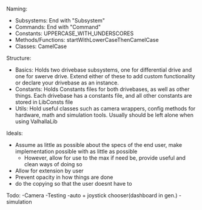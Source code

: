 Naming:
- Subsystems: End with "Subsystem"
- Commands: End with "Command"
- Constants: UPPERCASE_WITH_UNDERSCORES
- Methods/Functions: startWithLowerCaseThenCamelCase
- Classes: CamelCase

Structure:
- Basics: Holds two drivebase subsystems, one for differential drive and one for swerve drive. Extend either of these to add custom functionality or declare your drivebase as an instance.
- Constants: Holds Constants files for both drivebases, as well as other things. Each drivebase has a constants file, and all other constants are stored in LibConsts file
- Utils: Hold useful classes such as camera wrappers, config methods for hardware, math and simulation tools. Usually should be left alone when using ValhallaLib

Ideals:
- Assume as little as possible about the specs of the end user, make implementation possible with as little as possible
    - However, allow for use to the max if need be, provide useful and clean ways of doing so
- Allow for extension by user
- Prevent opacity in how things are done
- do the copying so that the user doesnt have to

Todo:
-Camera
-Testing
-auto + joystick chooser(dashboard in gen.)
-simulation
